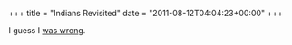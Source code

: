+++
title = "Indians Revisited"
date = "2011-08-12T04:04:23+00:00"
+++

I guess I <a href="/node/127">was wrong</a>.
			